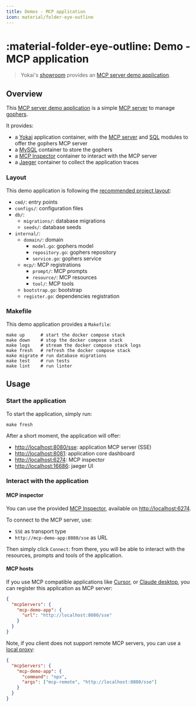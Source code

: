 ```yaml
---
title: Demos - MCP application
icon: material/folder-eye-outline
---
```


# :material-folder-eye-outline: Demo - MCP application

> Yokai's [showroom](https://github.com/ankorstore/yokai-showroom) provides an [MCP server demo application](https://github.com/ankorstore/yokai-showroom/tree/main/mcp-demo).

## Overview

This [MCP server demo application](https://github.com/ankorstore/yokai-showroom/tree/main/mcp-demo) is a simple [MCP server](https://modelcontextprotocol.io/introduction) to manage [gophers](https://go.dev/blog/gopher).

It provides:

- a [Yokai](https://github.com/ankorstore/yokai) application container, with the [MCP server](../modules/fxmcpserver.md) and [SQL](../modules/fxsql.md) modules to offer the gophers MCP server
- a [MySQL](https://www.mysql.com/) container to store the gophers
- a [MCP Inspector](https://modelcontextprotocol.io/docs/tools/inspector) container to interact with the MCP server
- a [Jaeger](https://www.jaegertracing.io/) container to collect the application traces

### Layout

This demo application is following the [recommended project layout](https://go.dev/doc/modules/layout#server-project):

- `cmd/`: entry points
- `configs/`: configuration files
- `db/`:
	- `migrations/`: database migrations
	- `seeds/`: database seeds
- `internal/`:
	- `domain/`: domain
		- `model.go`: gophers model
		- `repository.go`: gophers repository
		- `service.go`: gophers service
	- `mcp/`: MCP registrations
		- `prompt/`: MCP prompts
		- `resource/`: MCP resources
		- `tool/`: MCP tools
	- `bootstrap.go`: bootstrap
	- `register.go`: dependencies registration

### Makefile

This demo application provides a `Makefile`:

```
make up      # start the docker compose stack
make down    # stop the docker compose stack
make logs    # stream the docker compose stack logs
make fresh   # refresh the docker compose stack
make migrate # run database migrations
make test    # run tests
make lint    # run linter
```

## Usage

### Start the application

To start the application, simply run:

```shell
make fresh
```

After a short moment, the application will offer:

- [http://localhost:8080/sse](http://localhost:8080/sse): application MCP server (SSE)
- [http://localhost:8081](http://localhost:8081): application core dashboard
- [http://localhost:6274](http://localhost:6274): MCP inspector
- [http://localhost:16686](http://localhost:16686): jaeger UI

### Interact with the application

#### MCP inspector

You can use the provided [MCP Inspector](https://modelcontextprotocol.io/docs/tools/inspector), available on [http://localhost:6274](http://localhost:6274).

To connect to the MCP server, use:

- `SSE` as transport type
- `http://mcp-demo-app:8080/sse` as URL

Then simply click `Connect`: from there, you will be able to interact with the resources, prompts and tools of the application.

#### MCP hosts

If you use MCP compatible applications like [Cursor](https://www.cursor.com/), or [Claude desktop](https://claude.ai/download), you can register this application as MCP server:

```json
{
  "mcpServers": {
    "mcp-demo-app": {
      "url": "http://localhost:8080/sse"
    }
  }
}
```

Note, if you client does not support remote MCP servers, you can use a [local proxy](https://developers.cloudflare.com/agents/guides/test-remote-mcp-server/#connect-your-remote-mcp-server-to-claude-desktop-via-a-local-proxy):

```json
{
  "mcpServers": {
    "mcp-demo-app": {
      "command": "npx",
      "args": ["mcp-remote", "http://localhost:8080/sse"]
    }
  }
}
```
